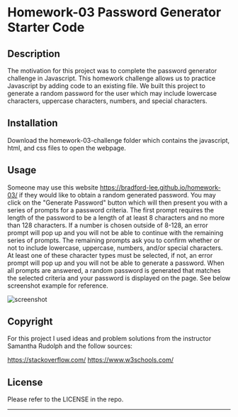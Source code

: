 # Homework-03 Password Generator Starter Code

## Description

The motivation for this project was to complete the password generator challenge in Javascript. This homework challenge allows us to practice Javascript by adding code to an existing file. We built this project to generate a random password for the user which may include lowercase characters, uppercase characters, numbers, and special characters. 


## Installation

Download the homework-03-challenge folder which contains the javascript, html, and css files to open the webpage.

## Usage 

Someone may use this website https://bradford-lee.github.io/homework-03/ if they would like to obtain a random generated password. You may click on the "Generate Password" button which will then present you with a series of prompts for a password criteria. The first prompt requires the length of the password to be a length of at least 8 characters and no more than 128 characters. If a number is chosen outside of 8-128, an error prompt will pop up and you will not be able to continue with the remaining series of prompts. The remaining prompts ask you to confirm whether or not to include lowercase, uppercase, numbers, and/or special characters. At least one of these character types must be selected, if not, an error prompt will pop up and you will not be able to generate a password. When all prompts are answered, a random password is generated that matches the selected criteria and your password is displayed on the page. See below screenshot example for reference.

![screenshot](https://user-images.githubusercontent.com/127280322/230812106-4de2da45-99e8-49ba-ba1d-9f9ff186c530.PNG)

## Copyright

For this project I used ideas and problem solutions from the instructor Samantha Rudolph and the follow sources:

https://stackoverflow.com/ 
https://www.w3schools.com/


## License

Please refer to the LICENSE in the repo.

---

